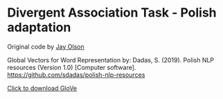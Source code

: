 # Divergent Association Task - Polish adaptation

Original code by [Jay Olson](https://github.com/jayolson/divergent-association-task)

Global Vectors for Word Representation by:
Dadas, S. (2019). Polish NLP resources (Version 1.0) [Computer software]. https://github.com/sdadas/polish-nlp-resources

[Click to download GloVe](https://github.com/sdadas/polish-nlp-resources/releases/download/v1.0/glove.zip) 
